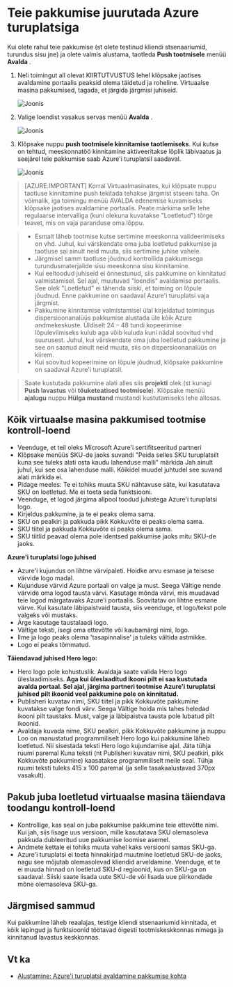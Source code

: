 <properties
   pageTitle="Teie pakkumise juurutama Azure'i turuplatsi | Microsoft Azure'i"
   description="Lisateavet ja juhiseid, et teie pakkumise--juurutamine virtuaalse masina pilt, arendaja teenus, andmeteenuse jne--tutvustavad Azure'i turuplatsi."
   services="marketplace-publishing"
   documentationCenter=""
   authors="HannibalSII"
   manager="hascipio"
   editor=""/>

<tags
   ms.service="marketplace"
   ms.devlang="na"
   ms.topic="article"
   ms.tgt_pltfrm="na"
   ms.workload="na"
   ms.date="08/02/2016"
   ms.author="hascipio" />

# <a name="deploy-your-offer-to-the-azure-marketplace"></a>Teie pakkumise juurutada Azure turuplatsiga
Kui olete rahul teie pakkumise (st olete testinud kliendi stsenaariumid, turundus sisu jne) ja olete valmis alustama, taotleda **Push tootmisele** menüü **Avalda** .  

1. Neli toimingut all olevat KIIRTUTVUSTUS lehel klõpsake jaotises avaldamine portaalis peaksid olema täidetud ja roheline. Virtuaalse masina pakkumised, tagada, et järgida järgmisi juhiseid.

    ![Joonis][img-pubportal-walkthru-checked]

2. Valige loendist vasakus servas menüü **Avalda** .

    ![Joonis][img-pubportal-menu-publish]

3. Klõpsake nuppu **push tootmisele kinnitamise taotlemiseks**. Kui kutse on tehtud, meeskonnatöö kinnitamine aktiveeritakse lõplik läbivaatus ja seejärel teie pakkumise saab Azure'i turuplatsil saadaval.

    ![Joonis][img-pubportal-publish-pushproduction]

>[AZURE.IMPORTANT] Korral Virtuaalmasinates, kui klõpsate nuppu taotluse kinnitamine push tekitada tehakse järgmist stseeni taha. On võimalik, iga toimingu menüü AVALDA edenemise kuvamiseks klõpsake jaotises avaldamine portaalis. Peate märkima selle lehe regulaarse intervalliga (kuni olekuna kuvatakse "Loetletud") tõrge teavet, mis on vaja paranduse oma lõppu.

> - Esmalt läheb tootmise kutse sertimine meeskonna valideerimiseks on vhd. Juhul, kui värskendate oma juba loetletud pakkumise ja taotluse sai ainult neid muuta, siis sertimine juhise vahele.
> - Järgmisel samm taotluse jõudnud kontrollida pakkumisega turundusmaterjalide sisu meeskonna sisu kinnitamine.
> - Kui eeltoodud juhiseid ei õnnestunud, siis pakkumine on kinnitatud valmistamisel. Sel ajal, muutuvad "loendis" avaldamise portaalis. See olek "Loetletud" ei tähenda siiski, et toiming on lõpule jõudnud. Enne pakkumine on saadaval Azure'i turuplatsi vaja järgmist.
> - Pakkumine kinnitamise valmistamisel ülal kirjeldatud toimingus dispersioonanalüüs pakkumise alustada üle kõik Azure andmekeskuste. Üldiselt 24 – 48 tundi kopeerimise lõpuleviimiseks kulub aga võib kuluda kuni nädal soovitud vhd suurusest. Juhul, kui värskendate oma juba loetletud pakkumine ja see on saanud ainult neid muuta, siis on dispersioonanalüüs on kiirem.
> - Kui soovitud kopeerimine on lõpule jõudnud, klõpsake pakkumine on saadaval Azure'i turuplatsil.

> Saate kustutada pakkumine alati alles siis **projekti** olek (st kunagi **Push lavastus** või **tõuketeatised tootmisele**). Klõpsake menüü **ajalugu** nuppu **Hülga mustand** mustandi kustutamiseks lehe allosas.


## <a name="production-checklist-for-all-virtual-machine-offers"></a>Kõik virtuaalse masina pakkumised tootmise kontroll-loend

- Veenduge, et teil oleks Microsoft Azure'i sertifitseeritud partneri
- Klõpsake menüüs SKU-de jaoks suvandi "Peida selles SKU turuplatsilt kuna see tuleks alati osta kaudu lahenduse malli" märkida Jah ainult juhul, kui see osa lahenduse malli. Kõikidel muudel juhtudel see suvand alati märkida ei.
- Pidage meeles: Te ei tohiks muuta SKU nähtavuse säte, kui kasutatava SKU on loetletud. Me ei toeta seda funktsiooni.
- Veenduge, et logod järgima allpool toodud juhistega Azure'i turuplatsi logo.
- Kirjeldus pakkumine, ja te ei peaks olema sama.
- SKU on pealkiri ja pakkuda pikk Kokkuvõte ei peaks olema sama.
- SKU tiitel ja pakkuda Kokkuvõte ei peaks olema sama.
- SKU tiitlid peavad olema pole identsed pakkumise jaoks mitu SKU-de jaoks.

**Azure'i turuplatsi logo juhised**

- Azure'i kujundus on lihtne värvipaleti. Hoidke arvu esmase ja teisese värvide logo madal.
- Kujunduse värvid Azure portaali on valge ja must. Seega Vältige nende värvide oma logod tausta värvi. Kasutage mõnda värvi, mis muudavad teie logod märgatavaks Azure'i portaalis. Soovitatav on lihtne esmane värve. Kui kasutate läbipaistvaid tausta, siis veenduge, et logo/tekst pole valgeks või mustaks.
- Ärge kasutage taustalaadi logo.
- Vältige teksti, isegi oma ettevõtte või kaubamärgi nimi, logo.
- Ilme ja logo peaks olema 'tasapinnalise' ja tuleks vältida astmikke.
- Logo ei peaks tõmmatud.

**Täiendavad juhised Hero logo:**

- Hero logo pole kohustuslik. Avaldaja saate valida Hero logo üleslaadimiseks. **Aga kui üleslaaditud ikooni pilt ei saa kustutada avalda portaal. Sel ajal, järgima partneri tootmise Azure'i turuplatsi juhised pilt ikoonid veel pakkumine pole on kinnitatud.**
- Publisheri kuvatav nimi, SKU tiitel ja pikk Kokkuvõte pakkumine kuvatakse valge fondi värv. Seega Vältige hoida mis tahes heledad ikooni pilt taustaks. Must, valge ja läbipaistva tausta pole lubatud pilt ikoonid.
- Avaldaja kuvada nime, SKU pealkiri, pikk Kokkuvõte pakkumine ja nuppu Loo on manustatud programmiliselt Hero logo kui pakkumine läheb loetletud. Nii sisestada teksti Hero logo kujundamise ajal. Jäta tühja ruumi paremal Kuna teksti (nt Publisheri kuvatav nimi, SKU pealkiri, pikk Kokkuvõte pakkumine) kaasatakse programmiliselt meile seal. Tühja ruumi teksti tuleks 415 x 100 paremal (ja selle tasakaalustavad 370px vasakult).


## <a name="additional-production-checklist-for-already-listed-virtual-machine-offers"></a>Pakub juba loetletud virtuaalse masina täiendava toodangu kontroll-loend

- Kontrollige, kas seal on juba pakkumise pakkumine teie ettevõtte nimi. Kui jah, siis lisage uus versioon, mille kasutatava SKU olemasoleva pakkuda dubleeritud uue pakkumise loomise asemel.
- Andmete kettale ei tohiks muuta vahel kaks versiooni samas SKU-ga.
- Azure'i turuplatsi ei toeta hinnakirjad muutmine loetletud SKU-de jaoks, nagu see mõjutab olemasolevad kliendid arveldamine. Veenduge, et te ei muuda hinnad on loetletud SKU-d regioonid, kus on SKU-ga on saadaval. Siiski saate lisada uute SKU-de või lisada uue piirkondade mõne olemasoleva SKU-ga.


## <a name="next-steps"></a>Järgmised sammud
Kui pakkumine läheb reaalajas, testige kliendi stsenaariumid kinnitada, et kõik lepingud ja funktsioonid töötavad õigesti tootmiskeskkonnas nimega ja kinnitanud lavastus keskkonnas.

## <a name="see-also"></a>Vt ka
- [Alustamine: Azure'i turuplatsi avaldamine pakkumise kohta](marketplace-publishing-getting-started.md)

[img-pubportal-walkthru-checked]:media/marketplace-publishing-push-to-production/pubportal-walkthru-checked.png
[img-pubportal-menu-publish]:media/marketplace-publishing-push-to-production/pubportal-menu-publish.png
[img-pubportal-publish-pushproduction]:media/marketplace-publishing-push-to-production/pubportal-publish-pushproduction.png
